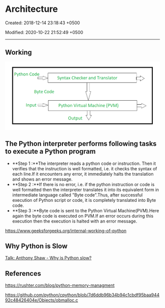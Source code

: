 # Architecture

Created: 2018-12-14 23:18:43 +0500

Modified: 2020-10-22 21:52:49 +0500

---

## Working

![image](media/Architecture-image1.png)

## The Python interpreter performs following tasks to execute a Python program

- **Step 1 :**The interpreter reads a python code or instruction. Then it verifies that the instruction is well formatted, i.e. it checks the syntax of each line.If it encounters any error, it immediately halts the translation and shows an error message.
- **Step 2 :**If there is no error, i.e. if the python instruction or code is well formatted then the interpreter translates it into its equivalent form in intermediate language called "Byte code".Thus, after successful execution of Python script or code, it is completely translated into Byte code.
- **Step 3 :**Byte code is sent to the Python Virtual Machine(PVM).Here again the byte code is executed on PVM.If an error occurs during this execution then the execution is halted with an error message.

<https://www.geeksforgeeks.org/internal-working-of-python>

## Why Python is Slow

[Talk: Anthony Shaw - Why is Python slow?](https://www.youtube.com/watch?v=I4nkgJdVZFA&ab_channel=PyCon2020)

## References

<https://rushter.com/blog/python-memory-managment>

<https://github.com/python/cpython/blob/7d6ddb96b34b94c1cbdf95baa94492c48426404e/Objects/obmalloc.c>
